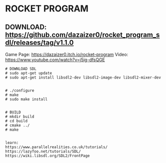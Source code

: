 # ROCKET PROGRAM
## DOWNLOAD: https://github.com/dazaizer0/rocket_program_sdl/releases/tag/v1.1.0
Game Page: https://dazaizer0.itch.io/rocket-program
Video: https://www.youtube.com/watch?v=j5ig-dfsQGE

    # DOWNLOAD SDL
    # sudo apt-get update
    # sudo apt-get install libsdl2-dev libsdl2-image-dev libsdl2-mixer-dev


    # ./configure
    # make
    # sudo make install


    # BUILD
    # mkdir build
    # cd build
    # cmake ../
    # make


    learn: 
    https://www.parallelrealities.co.uk/tutorials/
    https://lazyfoo.net/tutorials/SDL/
    https://wiki.libsdl.org/SDL2/FrontPage
